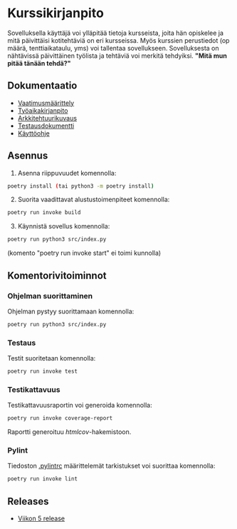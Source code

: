 # Kurssikirjanpito
Sovelluksella käyttäjä voi ylläpitää tietoja kursseista, joita hän opiskelee ja mitä päivittäisi kotitehtäviä on eri kursseissa. Myös kurssien perustiedot (op määrä, tenttiaikataulu, yms) voi tallentaa sovellukseen. Sovelluksesta on nähtävissä päivittäinen työlista ja tehtäviä voi merkitä tehdyiksi. 
**"Mitä mun pitää tänään tehdä?"**

## Dokumentaatio
- [Vaatimusmäärittely](dokumentaatio/vaatimusmaarittely.md)
- [Työaikakirjanpito](dokumentaatio/tuntikirjanpito.md)
- [Arkkitehtuurikuvaus](dokumentaatio/arkkitehtuuri.md)
- [Testausdokumentti](dokumentaatio/testaus.md)
- [Käyttöohje](dokumentaatio/kayttoohje.md)

## Asennus

1. Asenna riippuvuudet komennolla:

```bash
poetry install (tai python3 -m poetry install)
```

2. Suorita vaadittavat alustustoimenpiteet komennolla:

```bash
poetry run invoke build
```

3. Käynnistä sovellus komennolla:

```bash
poetry run python3 src/index.py
```
   (komento "poetry run invoke start" ei toimi kunnolla)

## Komentorivitoiminnot

### Ohjelman suorittaminen

Ohjelman pystyy suorittamaan komennolla:

```bash
poetry run python3 src/index.py
```

### Testaus

Testit suoritetaan komennolla:

```bash
poetry run invoke test
```

### Testikattavuus

Testikattavuusraportin voi generoida komennolla:

```bash
poetry run invoke coverage-report
```

Raportti generoituu _htmlcov_-hakemistoon.

### Pylint

Tiedoston [.pylintrc](./.pylintrc) määrittelemät tarkistukset voi suorittaa komennolla:

```bash
poetry run invoke lint
```

## Releases
- [Viikon 5 release](https://github.com/kalevat/ot-harjoitustyo/releases/tag/viikko5)
